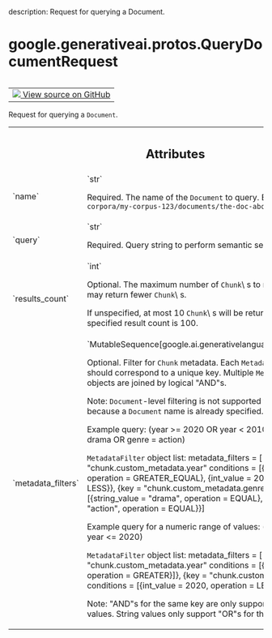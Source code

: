 description: Request for querying a Document.

<div itemscope itemtype="http://developers.google.com/ReferenceObject">
<meta itemprop="name" content="google.generativeai.protos.QueryDocumentRequest" />
<meta itemprop="path" content="Stable" />
</div>

# google.generativeai.protos.QueryDocumentRequest

<!-- Insert buttons and diff -->

<table class="tfo-notebook-buttons tfo-api nocontent" align="left">
<td>
  <a target="_blank" href="https://github.com/googleapis/google-cloud-python/tree/main/packages/google-ai-generativelanguage/google/ai/generativelanguage_v1beta/types/retriever_service.py#L455-L519">
    <img src="https://www.tensorflow.org/images/GitHub-Mark-32px.png" />
    View source on GitHub
  </a>
</td>
</table>



Request for querying a ``Document``.

<!-- Placeholder for "Used in" -->




<!-- Tabular view -->
 <table class="responsive fixed orange">
<colgroup><col width="214px"><col></colgroup>
<tr><th colspan="2"><h2 class="add-link">Attributes</h2></th></tr>

<tr>
<td>
`name`<a id="name"></a>
</td>
<td>
`str`

Required. The name of the ``Document`` to query. Example:
``corpora/my-corpus-123/documents/the-doc-abc``
</td>
</tr><tr>
<td>
`query`<a id="query"></a>
</td>
<td>
`str`

Required. Query string to perform semantic
search.
</td>
</tr><tr>
<td>
`results_count`<a id="results_count"></a>
</td>
<td>
`int`

Optional. The maximum number of ``Chunk``\ s to return. The
service may return fewer ``Chunk``\ s.

If unspecified, at most 10 ``Chunk``\ s will be returned.
The maximum specified result count is 100.
</td>
</tr><tr>
<td>
`metadata_filters`<a id="metadata_filters"></a>
</td>
<td>
`MutableSequence[google.ai.generativelanguage.MetadataFilter]`

Optional. Filter for ``Chunk`` metadata. Each
``MetadataFilter`` object should correspond to a unique key.
Multiple ``MetadataFilter`` objects are joined by logical
"AND"s.

Note: ``Document``-level filtering is not supported for this
request because a ``Document`` name is already specified.

Example query: (year >= 2020 OR year < 2010) AND (genre =
drama OR genre = action)

``MetadataFilter`` object list: metadata_filters = [ {key =
"chunk.custom_metadata.year" conditions = [{int_value =
2020, operation = GREATER_EQUAL}, {int_value = 2010,
operation = LESS}}, {key = "chunk.custom_metadata.genre"
conditions = [{string_value = "drama", operation = EQUAL},
{string_value = "action", operation = EQUAL}}]

Example query for a numeric range of values: (year > 2015
AND year <= 2020)

``MetadataFilter`` object list: metadata_filters = [ {key =
"chunk.custom_metadata.year" conditions = [{int_value =
2015, operation = GREATER}]}, {key =
"chunk.custom_metadata.year" conditions = [{int_value =
2020, operation = LESS_EQUAL}]}]

Note: "AND"s for the same key are only supported for numeric
values. String values only support "OR"s for the same key.
</td>
</tr>
</table>



